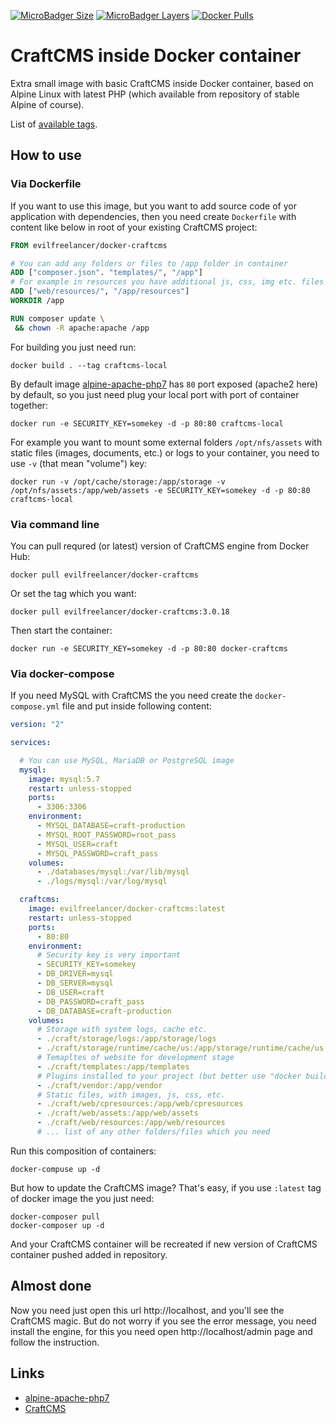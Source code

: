 [![MicroBadger Size](https://img.shields.io/microbadger/image-size/evilfreelancer/docker-craftcms.svg)](https://hub.docker.com/r/evilfreelancer/docker-craftcms/)
[![MicroBadger Layers](https://img.shields.io/microbadger/layers/evilfreelancer/docker-craftcms.svg)](https://hub.docker.com/r/evilfreelancer/docker-craftcms/)
[![Docker Pulls](https://img.shields.io/docker/pulls/evilfreelancer/docker-craftcms.svg)](https://hub.docker.com/r/evilfreelancer/docker-craftcms/)

# CraftCMS inside Docker container

Extra small image with basic CraftCMS inside Docker container, based on
Alpine Linux with latest PHP (which available from repository of stable Alpine of
course).

List of [available tags](https://hub.docker.com/r/evilfreelancer/docker-craftcms/tags/).

## How to use

### Via Dockerfile

If you want to use this image, but you want to add source code of
yor application with dependencies, then you need create `Dockerfile`
with content like below in root of your existing CraftCMS project:

```dockerfile
FROM evilfreelancer/docker-craftcms

# You can add any folders or files to /app folder in container
ADD ["composer.json". "templates/", "/app"]
# For example in resources you have additional js, css, img etc. files
ADD ["web/resources/", "/app/resources"]
WORKDIR /app

RUN composer update \
 && chown -R apache:apache /app
```

For building you just need run:

    docker build . --tag craftcms-local

By default image [alpine-apache-php7](https://hub.docker.com/r/evilfreelancer/alpine-apache-php7/)
has `80` port exposed (apache2 here) by default, so you just need plug your local
port with port of container together:

    docker run -e SECURITY_KEY=somekey -d -p 80:80 craftcms-local

For example you want to mount some external folders `/opt/nfs/assets`
with static files (images, documents, etc.) or logs to your container, 
you need to use `-v` (that mean "volume") key:

    docker run -v /opt/cache/storage:/app/storage -v /opt/nfs/assets:/app/web/assets -e SECURITY_KEY=somekey -d -p 80:80 craftcms-local

### Via command line

You can pull requred (or latest) version of CraftCMS engine from Docker Hub:

    docker pull evilfreelancer/docker-craftcms

Or set the tag which you want:

    docker pull evilfreelancer/docker-craftcms:3.0.18

Then start the container:

    docker run -e SECURITY_KEY=somekey -d -p 80:80 docker-craftcms

### Via docker-compose

If you need MySQL with CraftCMS the you need create the
`docker-compose.yml` file and put inside following content:

```yml
version: "2"

services:

  # You can use MySQL, MariaDB or PostgreSQL image
  mysql:
    image: mysql:5.7
    restart: unless-stopped
    ports:
      - 3306:3306
    environment:
      - MYSQL_DATABASE=craft-production
      - MYSQL_ROOT_PASSWORD=root_pass
      - MYSQL_USER=craft
      - MYSQL_PASSWORD=craft_pass
    volumes:
      - ./databases/mysql:/var/lib/mysql
      - ./logs/mysql:/var/log/mysql

  craftcms:
    image: evilfreelancer/docker-craftcms:latest
    restart: unless-stopped
    ports:
      - 80:80
    environment:
      # Security key is very important
      - SECURITY_KEY=somekey
      - DB_DRIVER=mysql
      - DB_SERVER=mysql
      - DB_USER=craft
      - DB_PASSWORD=craft_pass
      - DB_DATABASE=craft-production
    volumes:
      # Storage with system logs, cache etc.
      - ./craft/storage/logs:/app/storage/logs
      - ./craft/storage/runtime/cache/us:/app/storage/runtime/cache/us
      # Temapltes of website for development stage
      - ./craft/templates:/app/templates
      # Plugins installed to your project (but better use "docker build context" with custom Dockerfile, example above)
      - ./craft/vendor:/app/vendor
      # Static files, with images, js, css, etc.
      - ./craft/web/cpresources:/app/web/cpresources
      - ./craft/web/assets:/app/web/assets
      - ./craft/web/resources:/app/web/resources
      # ... list of any other folders/files which you need
```

Run this composition of containers:

    docker-compuse up -d

But how to update the CraftCMS image? That's easy, if you use `:latest`
tag of docker image the you just need:

    docker-composer pull
    docker-composer up -d

And your CraftCMS container will be recreated if new version of CraftCMS
container pushed added in repository.

## Almost done

Now you need just open this url http://localhost, and you'll see the CraftCMS magic.
But do not worry if you see the error message, you need install the engine, for this
you need open http://localhost/admin page and follow the instruction.

## Links

* [alpine-apache-php7](https://hub.docker.com/r/evilfreelancer/alpine-apache-php7/)
* [CraftCMS](https://github.com/craftcms/craft)
